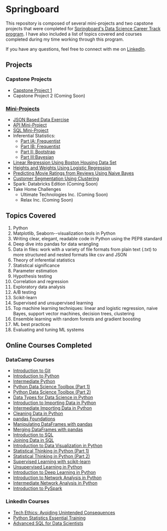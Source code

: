 # Springboard
This repository is composed of several mini-projects and two capstone projects that were completed for [Springboard's Data Science Career Track program](https://www.springboard.com/courses/data-science-career-track/). I have also included a list of topics covered and courses completed during my time working through this program.


If you have any questions, feel free to connect with me on [LinkedIn](https://www.linkedin.com/in/ashton-reed/).



## Projects
### Capstone Projects
* [Capstone Project 1](https://github.com/ashtonreed/Springboard/tree/master/Capstone1)
* Capstone Project 2 (Coming Soon)


### [Mini-Projects](https://github.com/ashtonreed/Springboard/tree/master/Mini_Projects)
* [JSON Based Data Exercise](https://github.com/ashtonreed/Springboard/blob/master/Mini_Projects/data_wrangling_json/sliderule_dsi_json_exercise.ipynb)
* [API Mini-Project](https://github.com/ashtonreed/Springboard/blob/master/Mini_Projects/API/api_data_wrangling_mini_project.ipynb)
* [SQL Mini-Project](https://github.com/ashtonreed/Springboard/blob/master/Mini_Projects/sql_project.sql)
* Inferential Statistics: 
  * [Part IA: Frequentist](https://github.com/ashtonreed/Springboard/blob/master/Mini_Projects/inferential_statistics_frequentist_mini-projects6.28.19/inferential_statistics_1a-Q6.25.ipynb)
  * [Part IB: Frequentist](https://github.com/ashtonreed/Springboard/blob/master/Mini_Projects/inferential_statistics_frequentist_mini-projects6.28.19/inferential_statistics_1b-Q6.25.ipynb)
  * [Part II: Bootstrap](https://github.com/ashtonreed/Springboard/blob/master/Mini_Projects/Bootstrap_Inference_Mini-Project8.19/inferential_statistics_2-Q.ipynb)
  * [Part III:Bayesian](https://github.com/ashtonreed/Springboard/blob/master/Mini_Projects/Bayesian_stats_Q6.28/inferential_statistics_3-Q.ipynb)
* [Linear Regression Using Boston Housing Data Set](https://github.com/ashtonreed/Springboard/blob/master/Mini_Projects/linear_regression/Mini_Project_Linear_Regression.ipynb)
* [Heights and Weights Using Logistic Regression](https://github.com/ashtonreed/Springboard/blob/master/Mini_Projects/logistic_regression/Mini_Project_Logistic_Regression.ipynb)
* [Predicting Movie Ratings from Reviews Using Naive Bayes](https://github.com/ashtonreed/Springboard/blob/master/Mini_Projects/naive_bayes/Mini_Project_Naive_Bayes.ipynb)
* [Customer Segmentation Using Clustering](https://github.com/ashtonreed/Springboard/blob/master/Mini_Projects/clustering/Mini_Project_Clustering.ipynb)
* Spark: Databricks Edition (Coming Soon)
* Take Home Challenges
  * Ultimate Technologies Inc. (Coming Soon)
  * Relax Inc. (Coming Soon)



 
 
 
## Topics Covered
1. Python
2. Matplotlib, Seaborn--visualization tools in Python
3. Writing clear, elegant, readable code in Python using the PEP8 standard
4. Deep dive into pandas for data wrangling
5. Data in files: work with a variety of file formats from plain text (.txt) to more structured and nested formats like csv and JSON
6. Theory of inferential statistics
7. Statistical significance
8. Parameter estimation
9. Hypothesis testing
10. Correlation and regression
11. Exploratory data analysis
12. A/B testing
13. Scikit-learn
14. Supervised and unsupervised learning
15. Top machine learning techniques: linear and logistic regression, naive Bayes, support vector machines, decision trees, clustering
16. Ensemble learning with random forests and gradient boosting
17. ML best practices
18. Evaluating and tuning ML systems



## Online Courses Completed
### DataCamp Courses
* [Introduction to Git](https://www.datacamp.com/statement-of-accomplishment/course/f19941efdebd31d50ed1fa3a053b34af5e631585)
* [Introduction to Python](https://www.datacamp.com/statement-of-accomplishment/course/3b106403efe20cafa5880e4e30026970827492f6)
* [Intermediate Python](https://www.datacamp.com/statement-of-accomplishment/course/55d946bfac8457405140721163c5ad58ea51816e)
* [Python Data Science Toolbox (Part 1)](https://www.datacamp.com/statement-of-accomplishment/course/f53e0b40f758cd096ff495531cb1913a7b27a0be)
* [Python Data Science Toolbox (Part 2)](https://www.datacamp.com/statement-of-accomplishment/course/4d4da0845f659d4294487d032db12f4fb33942f0)
* [Data Types for Data Science in Python](https://www.datacamp.com/statement-of-accomplishment/course/4b302c7c3ad4964d4c86de3bd7325d5d89835929)
* [Introduction to Importing Data in Python](https://www.datacamp.com/statement-of-accomplishment/course/c9f2fcd24485e187834129c91b745cb216c36162)
* [Intermediate Importing Data in Python](https://www.datacamp.com/statement-of-accomplishment/course/119cad8ddf6b2f5b02bbe52e79a424ff233f2fca)
* [Cleaning Data in Python](https://www.datacamp.com/statement-of-accomplishment/course/e09cb0a52f65d8316c93608225a0bab8449ef1c8)
* [pandas Foundations](https://www.datacamp.com/statement-of-accomplishment/course/b7eb364b37643cf95a7c042f5506cd219dc41deb)
* [Manipulating DataFrames with pandas](https://www.datacamp.com/statement-of-accomplishment/course/9c5351f06cc2c1dce4d4e4c48659989cfc9b660d)
* [Merging DataFrames with pandas](https://www.datacamp.com/statement-of-accomplishment/course/572e3c3b463813d89eb3a749620e637308932031)
* [Introduction to SQL](https://www.datacamp.com/statement-of-accomplishment/course/f8e23702a8354827142acfa3e34cd7b8950b0c2d)
* [Joining Data in SQL](https://www.datacamp.com/statement-of-accomplishment/course/1e0b333976d77dbe618782ac95d00c91f15ab26c)
* [Introduction to Data Visualization in Python](https://www.datacamp.com/statement-of-accomplishment/course/36e4236b2212942e4b71c2f7c00adf3ab85d3ee8)
* [Statistical Thinking in Python (Part 1)](https://www.datacamp.com/statement-of-accomplishment/course/f41bc42ff22aa4c9f6ea428778eb26041d5a57ed)
* [Statistical Thinking in Python (Part 2)](https://www.datacamp.com/statement-of-accomplishment/course/de29a690bd097a6ffc4f9dcaaa44ab775ad250b5)
* [Supervised Learning with scikit-learn](https://www.datacamp.com/statement-of-accomplishment/course/f3c92ab422bb1a89441655e36cbc13caf3f4b928)
* [Unsupervised Learning in Python](https://www.datacamp.com/statement-of-accomplishment/course/0cdcf618316438d7df27c657a547e746e75c6f03)
* [Introduction to Deep Learning in Python](https://www.datacamp.com/statement-of-accomplishment/course/4444bc76dd14cd100c7e8ede958ceaad6b1a0fe5)
* [Introduction to Network Analysis in Python](https://www.datacamp.com/statement-of-accomplishment/course/e137f32576b06e40605187acddc7a0793db561f3)
* [Intermediate Network Analysis in Python](https://www.datacamp.com/statement-of-accomplishment/course/4e6357d7b412a1fabe9844d0d6ff50509bc33688)
* [Introduction to PySpark](https://www.datacamp.com/statement-of-accomplishment/course/da9c43f619e9c236ee362b872b0e9150a5217208)


### LinkedIn Courses
* [Tech Ethics: Avoiding Unintended Consequences](http://www.linkedin.com/learning/tech-ethics-avoiding-unintended-consequences?trk=flagship-lil_details_certification&trk=lil_details_certification)
* [Python Statistics Essential Training](http://www.linkedin.com/learning/python-statistics-essential-training?trk=flagship-lil_details_certification&trk=lil_details_certification)
* [Advanced SQL for Data Scientists](http://www.linkedin.com/learning/advanced-sql-for-data-scientists?trk=flagship-lil_details_certification&trk=lil_details_certification)
